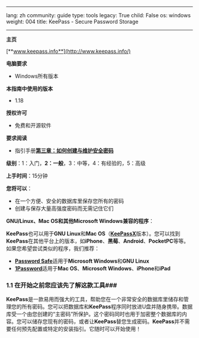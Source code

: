 

---

lang: zh
community: guide
type: tools
legacy: True
child: False
os: windows
weight: 004
title: KeePass - Secure Password Storage

---

**主页**

[**www.keepass.info**](http://www.keepass.info/)

**电脑要求**

- Windows所有版本

**本指南中使用的版本**

- 1.18

**授权许可** 

- 免费和开源软件

**要求阅读**

- 指引手册[**第三章：如何创建与维护安全密码**](/zh/chapter-3)

**级别**：1：入门，**2：一般**，3：中等，4：有经验的，5：高级

**上手时间**：15分钟

**您将可以**：

- 在一个方便、安全的数据库里保存您所有的密码
- 创建与保存大量高强度密码而无需记住它们

**GNU/Linux、Mac OS和其他Microsoft Windows兼容的程序**：

**KeePass**也可以用于**GNU Linux**和**Mac OS**（[**KeePassX**](http://www.keepassx.org/)版本）。您可以找到**KeePass**在其他平台上的版本，如**iPhone**、**黑莓**、**Android**、**PocketPC**等等。如果您希望尝试类似的程序，我们推荐：

- [**Password Safe**](http://passwordsafe.sourceforge.net/)适用于**Microsoft Windows**和**GNU Linux**
- [**1Password**](http://agilewebsolutions.com/products/1Password)适用于**Mac OS**、**Microsoft Windows**、**iPhone**和**iPad**

### 1.1 在开始之前您应该先了解这款工具###

**KeePass**是一款易用而强大的工具，帮助您在一个非常安全的数据库里储存和管理您的所有密码。您可以把数据库和**KeePass**程序同时放进U盘并随身携带。数据库受一个由您创建的“主密码”所保护。这个密码同时也用于加密整个数据库的内容。您可以储存您现有的密码，或者让**KeePass**替您生成密码。**KeePass**并不需要任何预先配置或特定的安装指引。它随时可以开始使用！



